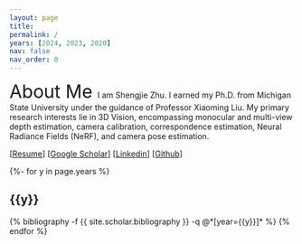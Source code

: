 ```yaml
---
layout: page
title:  
permalink: /
years: [2024, 2023, 2020]
nav: false
nav_order: 0
---
```

<font size="6.5"> About Me </font>
I am Shengjie Zhu. 
I earned my Ph.D. from Michigan State University under the guidance of Professor Xiaoming Liu. 
My primary research interests lie in 3D Vision, encompassing monocular and multi-view depth estimation, camera calibration, correspondence estimation, Neural Radiance Fields (NeRF), and camera pose estimation.

[[Resume](https://shngjz.github.io/assets/pdf/Shengjie_Zhu_Resume.pdf)] [[Google Scholar](https://scholar.google.com/citations?user=4hHEXZkAAAAJ&hl=en)] [[Linkedin](https://www.linkedin.com/in/shengjie-zhu-b71945159/)] [[Github](https://github.com/ShngJZ)] 

<div class="publications">
{%- for y in page.years %}
  <h2 class="year">{{y}}</h2>
  {% bibliography -f {{ site.scholar.bibliography }} -q @*[year={{y}}]* %}
{% endfor %}
</div>